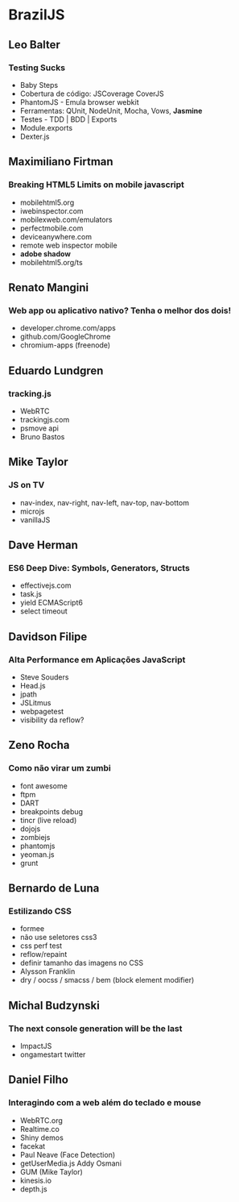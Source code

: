 # BrazilJS


## Leo Balter
### Testing Sucks

- Baby Steps
- Cobertura de código: JSCoverage CoverJS
- PhantomJS - Emula browser webkit
- Ferramentas: QUnit, NodeUnit, Mocha, Vows, **Jasmine**
- Testes - TDD | BDD | Exports
- Module.exports
- Dexter.js

## Maximiliano Firtman
### Breaking HTML5 Limits on mobile javascript

- mobilehtml5.org
- iwebinspector.com
- mobilexweb.com/emulators
- perfectmobile.com
- deviceanywhere.com
- remote web inspector mobile
- **adobe shadow**
- mobilehtml5.org/ts



## Renato Mangini
### Web app ou aplicativo nativo? Tenha o melhor dos dois!

- developer.chrome.com/apps
- github.com/GoogleChrome
- chromium-apps (freenode)


## Eduardo Lundgren
### tracking.js
- WebRTC
- trackingjs.com
- psmove api
- Bruno Bastos


## Mike Taylor
### JS on TV

- nav-index, nav-right, nav-left, nav-top, nav-bottom
- microjs
- vanillaJS



## Dave Herman
### ES6 Deep Dive: Symbols, Generators, Structs

- effectivejs.com
- task.js
- yield ECMAScript6
- select timeout


## Davidson Filipe
### Alta Performance em Aplicações JavaScript

- Steve Souders
- Head.js
- jpath
- JSLitmus
- webpagetest
- visibility da reflow?



## Zeno Rocha
### Como não virar um zumbi
- font awesome
- ftpm
- DART
- breakpoints debug
- tincr (live reload)
- dojojs
- zombiejs
- phantomjs
- yeoman.js
- grunt


## Bernardo de Luna
### Estilizando CSS
- formee
- não use seletores css3
- css perf test
- reflow/repaint
- definir tamanho das imagens no CSS
- Alysson Franklin
- dry / oocss / smacss / bem (block element modifier)


## Michal Budzynski
### The next console generation will be the last

- ImpactJS
- ongamestart twitter


## Daniel Filho
### Interagindo com a web além do teclado e mouse

- WebRTC.org
- Realtime.co
- Shiny demos
- facekat
- Paul Neave (Face Detection)
- getUserMedia.js Addy Osmani
- GUM (Mike Taylor)
- kinesis.io
- depth.js